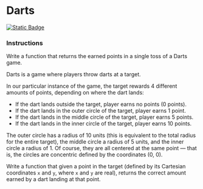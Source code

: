 # Darts
[![Static Badge](https://img.shields.io/badge/Link-To%20Exercise-blue)](https://exercism.org/tracks/python/exercises/darts)

### Instructions

Write a function that returns the earned points in a single toss of a Darts 
game.

Darts is a game where players throw darts at a target.

In our particular instance of the game, the target rewards 4 different amounts 
of points, depending on where the dart lands:

* If the dart lands outside the target, player earns no points (0 points).
* If the dart lands in the outer circle of the target, player earns 1 point.
* If the dart lands in the middle circle of the target, player earns 5 points.
* If the dart lands in the inner circle of the target, player earns 10 points.

The outer circle has a radius of 10 units (this is equivalent to the total 
radius for the entire target), the middle circle a radius of 5 units, and the 
inner circle a radius of 1. Of course, they are all centered at the same point 
— that is, the circles are concentric defined by the coordinates (0, 0).

Write a function that given a point in the target (defined by its Cartesian 
coordinates `x` and `y`, where `x` and `y` are real), returns the correct 
amount earned by a dart landing at that point.